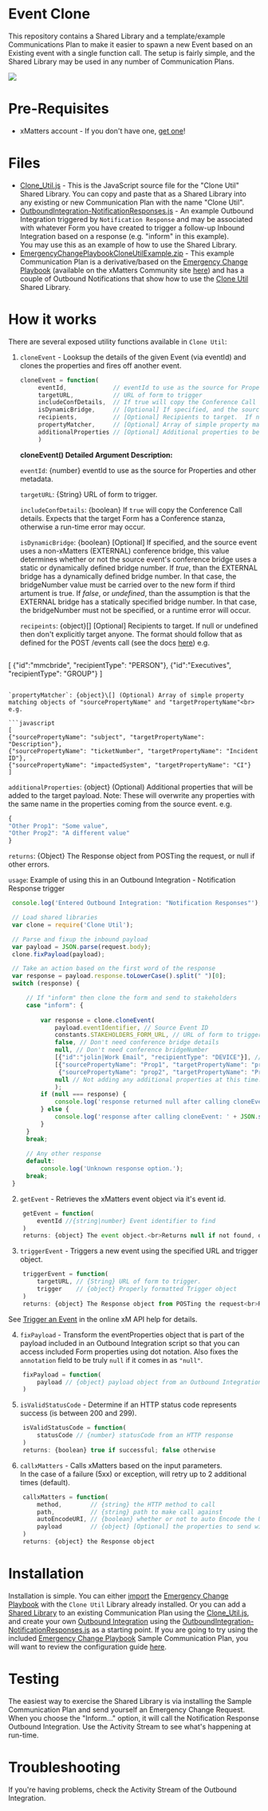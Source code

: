 # Event Clone
This repository contains a Shared Library and a template/example Communications Plan to make it easier to spawn a new Event based on an Existing event with a single function call.
The setup is fairly simple, and the Shared Library may be used in any number of Communication Plans.

<kbd>
  <img src="https://github.com/xmatters/xMatters-Labs/raw/master/media/disclaimer.png">
</kbd>

# Pre-Requisites
* xMatters account - If you don't have one, [get one](https://www.xmatters.com)!

# Files
* [Clone_Util.js](Clone_Util.js) - This is the JavaScript source file for the "Clone Util" Shared Library.
You can copy and paste that as a Shared Library into any existing or new Communication Plan with the name "Clone Util".
* [OutboundIntegration-NotificationResponses.js](OutboundIntegration-NotificationResponses.js) - An example Outbound Integration triggered by `Notification Response` and may be associated with whatever Form you have created to trigger a follow-up Inbound Integration based on a response (e.g. "inform" in this example).<br>You may use this as an example of how to use the Shared Library.
* [EmergencyChangePlaybookCloneUtilExample.zip](EmergencyChangePlaybookCloneUtilExample.zip) - This example Communication Plan is a derivative/based on the [Emergency Change Playbook](https://support.xmatters.com/hc/en-us/articles/360001906232) (available on the xMatters Community site [here](https://support.xmatters.com/hc/en-us/articles/360001906232)) and has a couple of Outbound Notifications that show how to use the [Clone Util](Clone_Util.js) Shared Library.

# How it works
There are several exposed utility functions available in `Clone Util`:

1. `cloneEvent` - Looksup the details of the given Event (via eventId) and clones the properties and fires off another event.

   ```javascript
   cloneEvent = function(
        eventId,             // eventId to use as the source for Properties and other metadata
        targetURL,           // URL of form to trigger
        includeConfDetails,  // If true will copy the Conference Call details.
        isDynamicBridge,     // [Optional] If specified, and the source event uses a non-xMatters, EXTERNAL, conference bridge
        recipients,          // [Optional] Recipients to target.  If null or undefined then do not explicitly target anyone.
        propertyMatcher,     // [Optional] Array of simple property matching objects of "sourcePropertyName" and "targetPropertyName"
        additionalProperties // [Optional] Additional properties to be added to the target payload.
        )
   ```

   **cloneEvent() Detailed Argument Description:**
   

   `eventId`: {number} eventId to use as the source for Properties and other metadata.

   `targetURL`: {String} URL of form to trigger.

   `includeConfDetails`: {boolean} If `true` will copy the Conference Call details.  Expects that the target Form has a  Conference stanza, otherwise a run-time error may occur.

   `isDynamicBridge`: {boolean} [Optional] If specified, and the source event uses a non-xMatters (EXTERNAL) conference bridge, this value determines whether or not the source event's conference bridge uses a static or dynamically defined bridge number.
   If *_true_*, than the EXTERNAL bridge has a dynamically defined bridge number.  In that case, the bridgeNumber value must be carried over to the new form if third artument is true.
   If *_false_*, or *_undefined_*, than the assumption is that the EXTERNAL bridge has a statically specified bridge number.  In that case, the bridgeNumber must not be specified, or a runtime error will occur.

   `recipeints`: {object}\[] [Optional] Recipients to target.  If null or undefined then don't explicitly target anyone. The format should follow that as defined for the POST /events call (see the docs [here](https://help.xmatters.com/xmapi/index.html?javascript#trigger-an-event))
   e.g.
   
   ```javascript
[
{"id":"mmcbride", "recipientType": "PERSON"},
{"id":"Executives", "recipientType": "GROUP"}
]
   ```

   `propertyMatcher`: {object}\[] (Optional) Array of simple property matching objects of "sourcePropertyName" and "targetPropertyName"<br>
   e.g.

   ```javascript
[
{"sourcePropertyName": "subject", "targetPropertyName": "Description"},
{"sourcePropertyName": "ticketNumber", "targetPropertyName": "Incident ID"},
{"sourcePropertyName": "impactedSystem", "targetPropertyName": "CI"}
]
   ```

   `additionalProperties`: {object} (Optional) Additional properties that will be added to the target payload.
   Note: These will overwrite any properties with the same name in the properties coming from the source event.
   e.g.
   
   ```javascript
{
"Other Prop1": "Some value",
"Other Prop2": "A different value"
}
   ```

   `returns`: {Object} The Response object from POSTing the request, or null if other errors.
   
   `usage`: Example of using this in an Outbound Integration - Notification Response trigger

   ```javascript
	console.log('Entered Outbound Integration: "Notification Responses"');

	// Load shared libraries
	var clone = require('Clone Util');

	// Parse and fixup the inbound payload
	var payload = JSON.parse(request.body);
	clone.fixPayload(payload);

	// Take an action based on the first word of the response
	var response = payload.response.toLowerCase().split(" ")[0];
	switch (response) {

		// If "inform" then clone the form and send to stakeholders
		case "inform": {
	
			var response = clone.cloneEvent(
				payload.eventIdentifier, // Source Event ID
				constants.STAKEHOLDERS_FORM_URL, // URL of form to trigger
				false, // Don't need conference bridge details
				null, // Don't need conference bridgeNumber
				[{"id":"jolin|Work Email", "recipientType": "DEVICE"}], // Specific recipients (optional)
				[{"sourcePropertyName": "Prop1", "targetPropertyName": "prop2"}, // Property map (optional)
				 {"sourcePropertyName": "prop2", "targetPropertyName": "Prop1"}],
				null // Not adding any additional properties at this time.
				);
			if (null === response) {
				console.log('response returned null after calling cloneEvent.');
			} else {
				console.log('response after calling cloneEvent: ' + JSON.stringify(response, null, 4));
			}
		}
		break;
	
		// Any other response
		default:
			console.log('Unknown response option.');
		break;
	}
```

2. `getEvent` - Retrieves the xMatters event object via it's event id.
```javascript
	getEvent = function(
		eventId //{string|number} Event identifier to find
	)
	returns: {object} The event object.<br>Returns null if not found, or an error was returned.
```

3. `triggerEvent` - Triggers a new event using the specified URL and trigger object.
```javascript
    triggerEvent = function(
        targetURL, // {String} URL of form to trigger.
        trigger    // {object} Properly formatted Trigger object 
    )
    returns: {object} The Response object from POSTing the request<br>Returns null if other errors.
```
See [Trigger an Event](https://help.xmatters.com/xmapi/index.html?javascript#trigger-an-event) in the online xM API help for details.<br>

4. `fixPayload` - Transform the eventProperties object that is part of the payload included in an Outbound Integration script so that you can access included Form properties using dot notation.  Also fixes the `annotation` field to be truly `null` if it comes in as `"null"`.
```javascript
    fixPayload = function(
        payload // {object} payload object from an Outbound Integration
    )
```

5. `isValidStatusCode` - Determine if an HTTP status code represents success (is between 200 and 299).
```javascript
    isValidStatusCode = function(
        statusCode // {number} statusCode from an HTTP response
    )
    returns: {boolean} true if successful; false otherwise
```

6. `callxMatters` - Calls xMatters based on the input parameters.<br>In the case of a failure (5xx) or exception, will retry up to 2 additional times (default).
```javascript
	callxMatters = function(
		method,        // {string} the HTTP method to call
		path,          // {string} path to make call against
		autoEncodeURI, // {boolean} whether or not to auto Encode the URI
		payload        // {object} [Optional] the properties to send with POST or PUT
	)
	returns: {object} the Response object
``` 

# Installation
Installation is simple.
You can either [import](https://help.xmatters.com/ondemand/xmodwelcome/communicationplanbuilder/exportcommplan.htm) the [Emergency Change Playbook](EmergencyChangePlaybookCloneUtilExample.zip) with the `Clone Util` Library already installed.
Or you can add a [Shared Library](https://help.xmatters.com/ondemand/xmodwelcome/integrationbuilder/shared-libraries.htm) to an existing Communication Plan using the [Clone_Util.js](Clone_Util.js),
and create your own [Outbound Integration](https://help.xmatters.com/ondemand/xmodwelcome/integrationbuilder/example-outbound-updates.htm) using the [OutboundIntegration-NotificationResponses.js](OutboundIntegration-NotificationResponses.js) as a starting point.
If you are going to try using the included [Emergency Change Playbook](EmergencyChangePlaybookCloneUtilExample.zip) Sample Communication Plan, you will want to review the configuration guide [here](https://support.xmatters.com/hc/en-us/articles/360001906232).


# Testing
The easiest way to exercise the Shared Library is via installing the Sample Communication Plan and send yourself an Emergency Change Request.  When you choose the "Inform..." option, it will call the Notification Response Outbound Integration.  Use the Activity Stream to see what's happening at run-time.  

# Troubleshooting
If you're having problems, check the Activity Stream of the Outbound Integration.<br>
